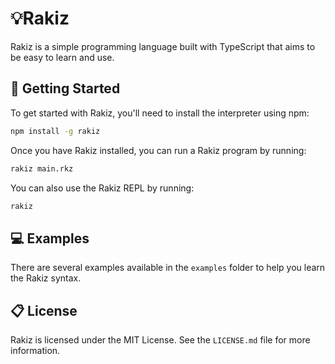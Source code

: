 
# 💡Rakiz

Rakiz is a simple programming language built with TypeScript that aims to be easy to learn and use.

## 🚀 Getting Started

To get started with Rakiz, you'll need to install the interpreter using npm:

```bash
npm install -g rakiz
```

Once you have Rakiz installed, you can run a Rakiz program by running:

```bash
rakiz main.rkz
```

You can also use the Rakiz REPL by running:

```bash
rakiz
```

## 💻 Examples

There are several examples available in the `examples` folder to help you learn the Rakiz syntax.

## 📋 License

Rakiz is licensed under the MIT License. See the `LICENSE.md` file for more information.
